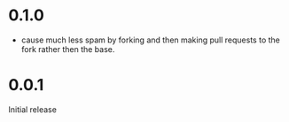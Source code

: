# 0.1.0

  - cause much less spam by forking and then making pull requests to the
    fork rather then the base.

# 0.0.1

Initial release
